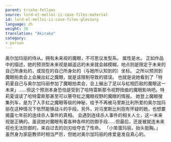 ```yaml
---
parent: trisha-fellows
source: lord-el-melloi-ii-case-files-material
id: lord-el-melloi-ii-case-files-glossary
language: zh
weight: 36
translation: "Akiraka"
category:
- person
---
```


奥尔加玛丽的侍从。拥有未来视的魔眼，不可思议发型系。
属性是水。
正如作品中的描述，她的预测型未来视是越遥远的未来就会越模糊，地点则是限定于未来的自己所身处的，或现在的自己所身处的（与她所认知到的）坐标。
之所以预测到魔眼拍卖会上会展出虹之魔眼，就是该限制导致的错误。
也就是说她看到了「特莉夏自己与奥尔加玛丽参加了魔眼拍卖会，会上展出了足以与虹相匹敌的魔眼这一未来」……但这个预测本身恐怕是受到了哈特雷斯那令视野扭曲的魔眼影响吧。特莉夏误读了哈特雷斯那甚至可以篡夺虹之魔眼视野的魔眼的情报。
她登上魔眼搜集列车，是为了入手虹之魔眼等级的神秘，给予不再被马里斯比利所爱的奥尔加玛丽在这种情况下依然能够战斗的手段。另外，对马里斯比利抱有怀疑的她，也想要揭露七年前的连续杀人事件的真相。
会遇到连续杀人事件的相关人士，这一未来视是正确的。虽说她对魔眼有着各种各样的防御手段……但最后，还是被就连未来视也无法防御的，来自过去的剑刃给夺去了性命。
「小笨蛋玛丽，抬头挺胸。」
虽然身为家庭教师时相当严厉，但她对奥尔加玛丽的疼爱是发自真心的。
